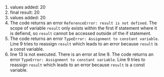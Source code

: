1. values added: 20
2. final result: 20
3. values added: 20
4. The code returns an error `ReferenceError: result is not defined`. The scope of variable `result` only exists within the first if statement where it is defiend, so `result` cannot be accessed outside of the if statement. 
5. The code returns an error `TypeError: Assignment to constant variable`. Line 9 tries to reassign `result` which leads to an error because `result` is a const variable. 
6. line 13 is not executed. There is an error at line 9. The code returns an error `TypeError: Assignment to constant variable`. Line 9 tries to reassign `result` which leads to an error because `result` is a const variable. 